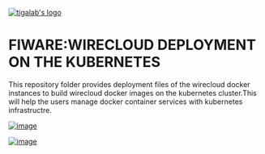 



[![tigalab's logo](https://raw.githubusercontent.com/tigalab/kubernetes-deployments-docker-wirecloud/tigalab/1.3-kubernetes-deployments/tiga-ico.JPG)](https://www.tiga.com.tr/)


# FIWARE:WIRECLOUD DEPLOYMENT ON THE KUBERNETES
This repository folder provides deployment files of the wirecloud docker instances to build wirecloud docker images on the kubernetes cluster.This will help the users manage docker container services with kubernetes infrastructre.

[![image](https://raw.githubusercontent.com/tigalab/kubernetes-deployments-docker-wirecloud/tigalab/1.3-kubernetes-deployments/fiqare-product.png)](https://www.tiga.com.tr/)




[![image](https://raw.githubusercontent.com/tigalab/kubernetes-deployments-docker-wirecloud/tigalab/1.3-kubernetes-deployments/Picture-steps-CI.png)](https://www.tiga.com.tr/)

